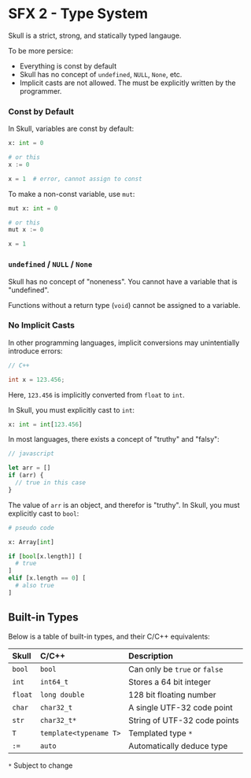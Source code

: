 # SFX 2 - Type System

Skull is a strict, strong, and statically typed langauge.

To be more persice:
* Everything is const by default
* Skull has no concept of `undefined`, `NULL`, `None`, etc.
* Implicit casts are not allowed. The must be explicitly written by the programmer.

### Const by Default

In Skull, variables are const by default:

```python
x: int = 0

# or this
x := 0

x = 1  # error, cannot assign to const
```

To make a non-const variable, use `mut`:

```python
mut x: int = 0

# or this
mut x := 0

x = 1
```

### `undefined` / `NULL` / `None`

Skull has no concept of "noneness". You cannot have a variable that is "undefined".

Functions without a return type (`void`) cannot be assigned to a variable.

### No Implicit Casts

In other programming languages, implicit conversions may unintentially introduce errors:

```cpp
// C++

int x = 123.456;
```

Here, `123.456` is implicitly converted from `float` to `int`.

In Skull, you must explicitly cast to `int`:

```python
x: int = int[123.456]
```

In most languages, there exists a concept of "truthy" and "falsy":

```javascript
// javascript

let arr = []
if (arr) {
  // true in this case
}
```

The value of `arr` is an object, and therefor is "truthy". In Skull, you must explicitly cast to `bool`:

```python
# pseudo code

x: Array[int]

if [bool[x.length]] [
  # true
]
elif [x.length == 0] [
  # also true
]
```

## Built-in Types

Below is a table of built-in types, and their C/C++ equivalents:

| Skull | C/C++ | Description |
|:----- |:----- |:----------- |
| `bool` | `bool` | Can only be `true` or `false` |
| `int` | `int64_t` | Stores a 64 bit integer |
| `float` | `long double` | 128 bit floating number |
| `char` | `char32_t` | A single UTF-32 code point |
| `str` | `char32_t*` | String of UTF-32 code points |
| `T` | `template<typename T>` | Templated type `*` |
| `:=` | `auto` | Automatically deduce type |

`*` Subject to change
